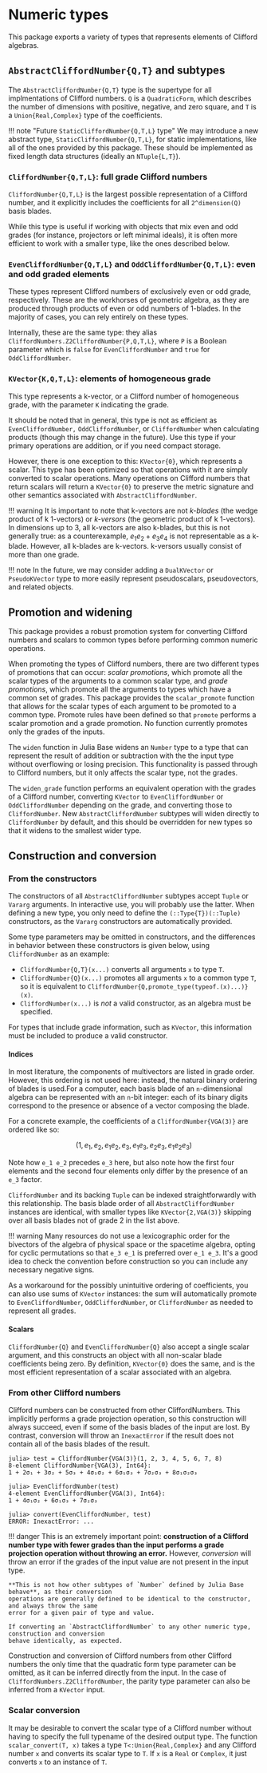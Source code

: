# Numeric types

This package exports a variety of types that represents elements of Clifford algebras.

## `AbstractCliffordNumber{Q,T}` and subtypes

The `AbstractCliffordNumber{Q,T}` type is the supertype for all implmentations of Clifford numbers.
`Q` is a `QuadraticForm`, which describes the number of dimensions with positive, negative, and zero
square, and `T` is a `Union{Real,Complex}` type of the coefficients.

!!! note "Future `StaticCliffordNumber{Q,T,L}` type"
    We may introduce a new abstract type, `StaticCliffordNumber{Q,T,L}`, for static implementations,
    like all of the ones provided by this package. These should be implemented as fixed length data
    structures (ideally an `NTuple{L,T}`).

### `CliffordNumber{Q,T,L}`: full grade Clifford numbers

`CliffordNumber{Q,T,L}` is the largest possible representation of a Clifford number, and it 
explicitly includes the coefficients for all `2^dimension(Q)` basis blades.

While this type is useful if working with objects that mix even and odd grades (for instance,
projectors or left minimal ideals), it is often more efficient to work with a smaller type, like the
ones described below.

### `EvenCliffordNumber{Q,T,L}` and `OddCliffordNumber{Q,T,L}`: even and odd graded elements

These types represent Clifford numbers of exclusively even or odd grade, respectively. These are the
workhorses of geometric algebra, as they are produced through products of even or odd numbers of
1-blades. In the majority of cases, you can rely entirely on these types.

Internally, these are the same type: they alias `CliffordNumbers.Z2CliffordNumber{P,Q,T,L}`, where
`P` is a Boolean parameter which is `false` for `EvenCliffordNumber` and `true` for
`OddCliffordNumber`.

### `KVector{K,Q,T,L}`: elements of homogeneous grade

This type represents a k-vector, or a Clifford number of homogeneous grade, with the parameter `K`
indicating the grade.

It should be noted that in general, this type is not as efficient as `EvenCliffordNumber,`
`OddCliffordNumber`, or `CliffordNumber` when calculating products (though this may change in the 
future). Use this type if your primary operations are addition, or if you need compact storage.

However, there is one exception to this: `KVector{0}`, which represents a scalar. This type has been
optimized so that operations with it are simply converted to scalar operations. Many operations on
Clifford numbers that return scalars will return a `KVector{0}` to preserve the metric signature and
other semantics associated with `AbstractCliffordNumber`.

!!! warning
    It is important to note that k-vectors are not *k-blades* (the wedge product of k 1-vectors) or
    *k-versors* (the geometric product of k 1-vectors). In dimensions up to 3, all k-vectors are
    also k-blades, but this is not generally true: as a counterexample, $e_1 e_2 + e_3 e_4$ is not
    representable as a k-blade. However, all k-blades are k-vectors. k-versors usually consist of
    more than one grade.

!!! note
    In the future, we may consider adding a `DualKVector` or `PseudoKVector` type to more easily
    represent pseudoscalars, pseudovectors, and related objects.

## Promotion and widening

This package provides a robust promotion system for converting Clifford numbers and scalars to
common types before performing common numeric operations.

When promoting the types of Clifford numbers, there are two different types of promotions that can
occur: *scalar promotions*, which promote all the scalar types of the arguments to a common scalar
type, and *grade promotions*, which promote all the arguments to types which have a common set of
grades. This package provides the `scalar_promote` function that allows for the scalar types of each
argument to be promoted to a common type. Promote rules have been defined so that `promote` performs
a scalar promotion and a grade promotion. No function currently promotes only the grades of the
inputs.

The `widen` function in Julia Base widens an `Number` type to a type that can represent the result
of addition or subtraction with the the input type without overflowing or losing precision. This
functionality is passed through to Clifford numbers, but it only affects the scalar type, not the
grades.

The `widen_grade` function performs an equivalent operation with the grades of a Clifford number,
converting `KVector` to `EvenCliffordNumber` or `OddCliffordNumber` depending on the grade, and
converting those to `CliffordNumber`. New `AbstractCliffordNumber` subtypes will widen directly to
`CliffordNumber` by default, and this should be overridden for new types so that it widens to the
smallest wider type.

## Construction and conversion

### From the constructors

The constructors of all `AbstractCliffordNumber` subtypes accept `Tuple` or `Vararg` arguments. In
interactive use, you will probably use the latter. When defining a new type, you only need to define
the `(::Type{T})(::Tuple)` constructors, as the `Vararg` constructors are automatically provided.

Some type parameters may be omitted in constructors, and the differences in behavior between these
constructors is given below, using `CliffordNumber` as an example:
- `CliffordNumber{Q,T}(x...)` converts all arguments `x` to type `T`.
- `CliffordNumber{Q}(x...)` promotes all arguments `x` to a common type `T`, so it is equivalent to `CliffordNumber{Q,promote_type(typeof.(x)...)}(x)`.
- `CliffordNumber(x...)` is *not* a valid constructor, as an algebra must be specified.

For types that include grade information, such as `KVector`, this information must be included to
produce a valid constructor.

#### Indices

In most literature, the components of multivectors are listed in grade order. However, this ordering
is not used here: instead, the natural binary ordering of blades is used.For a computer, each basis
blade of an ``n``-dimensional algebra can be represented with an ``n``-bit integer: each of its
binary digits correspond to the presence or absence of a vector composing the blade.

For a concrete example, the coefficients of a `CliffordNumber{VGA(3)}` are ordered like so:
```math
\left(1, e_1, e_2, e_1 e_2, e_3, e_1 e_3, e_2 e_3, e_1 e_2 e_3\right)
```
Note how ``e_1 e_2`` precedes ``e_3`` here, but also note how the first four elements and the second
four elements only differ by the presence of an ``e_3`` factor.

`CliffordNumber` and its backing `Tuple` can be indexed  straightforwardly with this relationship.
The basis blade order of all `AbstractCliffordNumber` instances are identical, with smaller types
like `KVector{2,VGA(3)}` skipping over all basis blades not of grade 2 in the list above.

!!! warning
    Many resources do not use a lexicographic order for the bivectors of the algebra of physical
    space or the spacetime algebra, opting for cyclic permutations so that ``e_3 e_1`` is preferred
    over ``e_1 e_3``. It's a good idea to check the convention before construction so you can
    include any necessary negative signs.

As a workaround for the possibly unintuitive ordering of coefficients, you can also use sums of
`KVector` instances: the sum will automatically promote to `EvenCliffordNumber`,
`OddCliffordNumber`, or `CliffordNumber` as needed to represent all grades.

#### Scalars

`CliffordNumber{Q}` and `EvenCliffordNumber{Q}` also accept a single scalar argument, and this
constructs an object with all non-scalar blade coefficients being zero. By definition, `KVector{0}`
does the same, and is the most efficient representation of a scalar associated with an algebra.

### From other Clifford numbers

Clifford numbers can be constructed from other CliffordNumbers. This implicitly performs a grade
projection operation, so this construction will always succeed, even if some of the basis blades of
the input are lost. By contrast, conversion will throw an `InexactError` if the result does not
contain all of the basis blades of the result.

```
julia> test = CliffordNumber{VGA(3)}(1, 2, 3, 4, 5, 6, 7, 8)
8-element CliffordNumber{VGA(3), Int64}:
1 + 2σ₁ + 3σ₂ + 5σ₃ + 4σ₁σ₂ + 6σ₁σ₃ + 7σ₂σ₃ + 8σ₁σ₂σ₃

julia> EvenCliffordNumber(test)
4-element EvenCliffordNumber{VGA(3), Int64}:
1 + 4σ₁σ₂ + 6σ₁σ₃ + 7σ₂σ₃

julia> convert(EvenCliffordNumber, test)
ERROR: InexactError: ...
```

!!! danger
    This is an extremely important point: **construction of a Clifford number type with fewer grades
    than the input performs a grade projection operation without throwing an error.** However,
    *conversion* will throw an error if the grades of the input value are not present in the input
    type.
    
    **This is not how other subtypes of `Number` defined by Julia Base behave**, as their conversion
    operations are generally defined to be identical to the constructor, and always throw the same
    error for a given pair of type and value.

    If converting an `AbstractCliffordNumber` to any other numeric type, construction and conversion
    behave identically, as expected.

Construction and conversion of Clifford numbers from other Clifford numbers the only time that the
quadratic form type parameter can be omitted, as it can be inferred directly from the input. In the
case of `CliffordNumbers.Z2CliffordNumber`, the parity type parameter can also be inferred from a
`KVector` input.

### Scalar conversion

It may be desirable to convert the scalar type of a Clifford number without having to specify the
full typename of the desired output type. The function `scalar_convert(T, x)` takes a type 
`T<:Union{Real,Complex}` and any Clifford number `x` and converts its scalar type to
`T`. If `x` is a `Real` or `Complex`, it just converts `x` to an instance of `T`.
